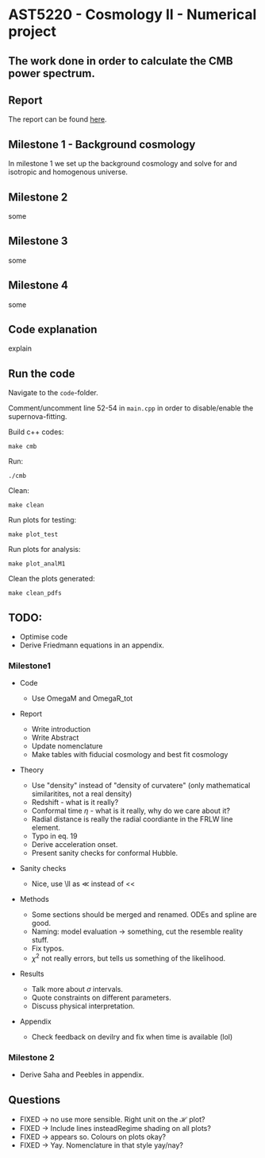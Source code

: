 # AST5220 - Cosmology II - Numerical project

## The work done in order to calculate the CMB power spectrum. 

## Report

The report can be found [here](https://github.com/Johanmkr/AST5220/blob/main/project/tex/cosmology2_report.pdf).

## Milestone 1 - Background cosmology

In milestone 1 we set up the background cosmology and solve for and isotropic and homogenous universe. 

## Milestone 2
some

## Milestone 3
some

## Milestone 4
some



## Code explanation

explain

## Run the code

Navigate to the `code`-folder. 

Comment/uncomment line 52-54 in `main.cpp` in order to disable/enable the supernova-fitting.

Build c++ codes:

    make cmb

Run:

    ./cmb

Clean:

    make clean

Run plots for testing:

    make plot_test

Run plots for analysis:

    make plot_analM1

Clean the plots generated:

    make clean_pdfs



## TODO:
 *  Optimise code
 *  Derive Friedmann equations in an appendix.


 ### Milestone1

* Code
    * Use OmegaM and OmegaR_tot

* Report
    * Write introduction
    * Write Abstract
    * Update nomenclature
    * Make tables with fiducial cosmology and best fit cosmology

* Theory
    * Use "density" instead of "density of curvatere" (only mathematical similaritites, not a real density)
    * Redshift - what is it really?
    * Conformal time $\eta$ - what is it really, why do we care about it?
    * Radial distance is really the radial coordiante in the FRLW line element. 
    * Typo in eq. 19
    * Derive acceleration onset. 
    * Present sanity checks for conformal Hubble. 
 

* Sanity checks
    * Nice, use \ll as $\ll$ instead of << 

* Methods
    * Some sections should be merged and renamed. ODEs and spline are good. 
    * Naming: model evaluation -> something, cut the resemble reality stuff.
    * Fix typos.
    * $\chi^2$ not really errors, but tells us something of the likelihood. 

* Results
    * Talk more about $\sigma$ intervals.
    * Quote constraints on different parameters.
    * Discuss physical interpretation.

* Appendix
    * Check feedback on devilry and fix when time is available (lol)


### Milestone 2
* Derive Saha and Peebles in appendix.


 ## Questions
 * FIXED -> no use more sensible. Right unit on the $\mathcal{H}$ plot?
 * FIXED -> Include lines insteadRegime shading on all plots?
 * FIXED -> appears so. Colours on plots okay?
 * FIXED -> Yay. Nomenclature in that style yay/nay?



